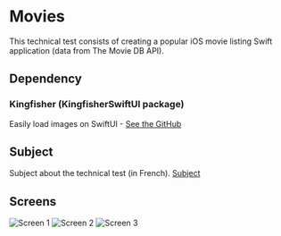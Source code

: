 # Movies

This technical test consists of creating a popular iOS movie listing Swift application (data from The Movie DB API).

## Dependency

### Kingfisher (KingfisherSwiftUI package)

Easily load images on SwiftUI - [See the GitHub](https://github.com/onevcat/Kingfisher)

## Subject
Subject about the technical test (in French). [Subject](https://drive.google.com/file/d/1W7FH9xVkuFwl6limjkTbnFlsDxe7aX1N/view?usp=sharing)

## Screens

![Screen 1](https://i.ibb.co/bvBrQ9f/Simulator-Screen-Shot-i-Phone-11-Pro-Max-2020-06-01-at-22-37-00.png)
![Screen 2](https://i.ibb.co/qFYGNcZ/Simulator-Screen-Shot-i-Phone-11-Pro-Max-2020-06-01-at-22-46-07.png)
![Screen 3](https://i.ibb.co/HKvyJHm/Simulator-Screen-Shot-i-Phone-11-Pro-Max-2020-06-01-at-22-46-36.png])
